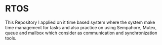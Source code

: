 # RTOS
This Repository I applied on it time based system where the system make time management for tasks and also practice on using Sempahore, Mutex, queue and mailbox which consider as communication and synchronization tools.
